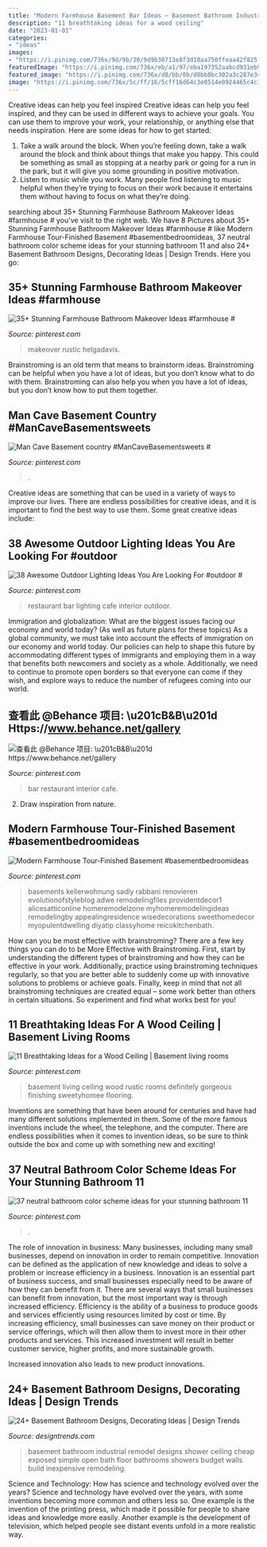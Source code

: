 ```yaml
---
title: "Modern Farmhouse Basement Bar Ideas ~ Basement Bathroom Industrial Remodel Designs Shower Ceiling Cheap Exposed Simple Open Bath Floor Bathrooms Showers Budget Walls Build Inexpensive Remodeling"
description: "11 breathtaking ideas for a wood ceiling"
date: "2023-01-01"
categories:
- "ideas"
images:
- "https://i.pinimg.com/736x/9d/9b/30/9d9b30713e8f3d18aa750ffeaa42f825.jpg"
featuredImage: "https://i.pinimg.com/736x/eb/a1/97/eba197352aabcd931eb964ad30c4f6bd.jpg"
featured_image: "https://i.pinimg.com/736x/d8/bb/8b/d8bb8bc302a3c287e345b704052a23a7.jpg"
image: "https://i.pinimg.com/736x/5c/ff/16/5cff16d64c3e0514e0924465c4c14ffd.jpg"
---
```



Creative ideas can help you feel inspired
Creative ideas can help you feel inspired, and they can be used in different ways to achieve your goals. You can use them to improve your work, your relationship, or anything else that needs inspiration. Here are some ideas for how to get started: 
1. Take a walk around the block. When you’re feeling down, take a walk around the block and think about things that make you happy. This could be something as small as stopping at a nearby park or going for a run in the park, but it will give you some grounding in positive motivation. 
2. Listen to music while you work. Many people find listening to music helpful when they’re trying to focus on their work because it entertains them without having to focus on what they’re doing.

	

		
searching about 35+ Stunning Farmhouse Bathroom Makeover Ideas #farmhouse # you've visit to the right web. We have 8 Pictures about 35+ Stunning Farmhouse Bathroom Makeover Ideas #farmhouse # like Modern Farmhouse Tour-Finished Basement #basementbedroomideas, 37 neutral bathroom color scheme ideas for your stunning bathroom 11 and also 24+ Basement Bathroom Designs, Decorating Ideas | Design Trends. Here you go:
		
    
## 35+ Stunning Farmhouse Bathroom Makeover Ideas #farmhouse #

<img loading=lazy src="https://i.pinimg.com/736x/9d/9b/30/9d9b30713e8f3d18aa750ffeaa42f825.jpg" onerror="this.onerror=null;this.src='https://tse4.mm.bing.net/th?id=OIP.wwe7dL16yz05zPfagO9bkQHaKQ&amp;pid=15.1';" alt="35+ Stunning Farmhouse Bathroom Makeover Ideas #farmhouse #">

_Source: pinterest.com_

>makeover rustic helgadavis. 

	

Brainstroming is an old term that means to brainstorm ideas. Brainstroming can be helpful when you have a lot of ideas, but you don’t know what to do with them. Brainstroming can also help you when you have a lot of ideas, but you don’t know how to put them together.

    
## Man Cave Basement Country #ManCaveBasementsweets #

<img loading=lazy src="https://i.pinimg.com/736x/ff/8e/f3/ff8ef3c952d5ed5310ffc46214776335.jpg" onerror="this.onerror=null;this.src='https://tse1.mm.bing.net/th?id=OIP.xNbmwF9MamJhMUJEB9Y6OQHaLG&amp;pid=15.1';" alt="Man Cave Basement country #ManCaveBasementsweets #">

_Source: pinterest.com_

>. 

	

Creative ideas are something that can be used in a variety of ways to improve our lives. There are endless possibilities for creative ideas, and it is important to find the best way to use them. Some great creative ideas include:

    
## 38 Awesome Outdoor Lighting Ideas You Are Looking For #outdoor #

<img loading=lazy src="https://i.pinimg.com/736x/eb/a1/97/eba197352aabcd931eb964ad30c4f6bd.jpg" onerror="this.onerror=null;this.src='https://tse1.mm.bing.net/th?id=OIP.RF_e1Ak24O8aZgwVCaaqWQHaLG&amp;pid=15.1';" alt="38 Awesome Outdoor Lighting Ideas You Are Looking For #outdoor #">

_Source: pinterest.com_

>restaurant bar lighting cafe interior outdoor. 

	

Immigration and globalization: What are the biggest issues facing our economy and world today? (As well as future plans for these topics)
As a global community, we must take into account the effects of immigration on our economy and world today. Our policies can help to shape this future by accommodating different types of immigrants and employing them in a way that benefits both newcomers and society as a whole. Additionally, we need to continue to promote open borders so that everyone can come if they wish, and explore ways to reduce the number of refugees coming into our world.

    
## 查看此 @Behance 项目: \u201cB&amp;B\u201d Https://www.behance.net/gallery

<img loading=lazy src="https://i.pinimg.com/736x/ac/35/eb/ac35eb4cef29bc7bb61fd3fd94c03480.jpg" onerror="this.onerror=null;this.src='https://tse1.mm.bing.net/th?id=OIP.H34oG-rhvgMLYdMieMiTMAHaJ3&amp;pid=15.1';" alt="查看此 @Behance 项目: \u201cB&amp;B\u201d https://www.behance.net/gallery">

_Source: pinterest.com_

>bar restaurant interior cafe. 

	

2. Draw inspiration from nature.

    
## Modern Farmhouse Tour-Finished Basement #basementbedroomideas

<img loading=lazy src="https://i.pinimg.com/736x/5c/ff/16/5cff16d64c3e0514e0924465c4c14ffd.jpg" onerror="this.onerror=null;this.src='https://tse2.mm.bing.net/th?id=OIP.XJUoyuT0nORvRV7k8Zs8UgHaJ3&amp;pid=15.1';" alt="Modern Farmhouse Tour-Finished Basement #basementbedroomideas">

_Source: pinterest.com_

>basements kellerwohnung sadly rabbani renovieren evolutionofstyleblog adwe remodelingfiles providentdecor1 alicesatticonline homeremodelzone myhomeremodelingideas remodelingby appealingresidence wisedecorations sweethomedecor myopulentdwelling diyatip classyhome reicokitchenbath. 

	

How can you be most effective with brainstroming?
There are a few key things you can do to be More Effective with Brainstroming. First, start by understanding the different types of brainstroming and how they can be effective in your work. Additionally, practice using brainstroming techniques regularly, so that you are better able to suddenly come up with innovative solutions to problems or achieve goals. Finally, keep in mind that not all brainstroming techniques are created equal – some work better than others in certain situations. So experiment and find what works best for you!

    
## 11 Breathtaking Ideas For A Wood Ceiling | Basement Living Rooms

<img loading=lazy src="https://i.pinimg.com/736x/d8/bb/8b/d8bb8bc302a3c287e345b704052a23a7.jpg" onerror="this.onerror=null;this.src='https://tse3.mm.bing.net/th?id=OIP.aXhtEm6nyxmybXXfGKl12QHaJ4&amp;pid=15.1';" alt="11 Breathtaking Ideas for a Wood Ceiling | Basement living rooms">

_Source: pinterest.com_

>basement living ceiling wood rustic rooms definitely gorgeous finishing sweetyhomee flooring. 

	

Inventions are something that have been around for centuries and have had many different solutions implemented in them. Some of the more famous inventions include the wheel, the telephone, and the computer. There are endless possibilities when it comes to invention ideas, so be sure to think outside the box and come up with something new and exciting!

    
## 37 Neutral Bathroom Color Scheme Ideas For Your Stunning Bathroom 11

<img loading=lazy src="https://i.pinimg.com/736x/e1/05/f0/e105f0797e24288e9562bb9cb8504d93.jpg" onerror="this.onerror=null;this.src='https://tse4.mm.bing.net/th?id=OIP.Tn26fZrBED1DvyH995UxXgHaLG&amp;pid=15.1';" alt="37 neutral bathroom color scheme ideas for your stunning bathroom 11">

_Source: pinterest.com_

>. 

	

The role of innovation in business:
Many businesses, including many small businesses, depend on innovation in order to remain competitive. Innovation can be defined as the application of new knowledge and ideas to solve a problem or increase efficiency in a business. Innovation is an essential part of business success, and small businesses especially need to be aware of how they can benefit from it.
There are several ways that small businesses can benefit from innovation, but the most important way is through increased efficiency. Efficiency is the ability of a business to produce goods and services efficiently using resources limited by cost or time. By increasing efficiency, small businesses can save money on their product or service offerings, which will then allow them to invest more in their other products and services. This increased investment will result in better customer service, higher profits, and more sustainable growth.

Increased innovation also leads to new product innovations.

    
## 24+ Basement Bathroom Designs, Decorating Ideas | Design Trends

<img loading=lazy src="https://images.designtrends.com/wp-content/uploads/2016/02/05064850/Industrial-bathroom-basement-design.jpg" onerror="this.onerror=null;this.src='https://tse2.mm.bing.net/th?id=OIP.SM5Cjv5H9wuzsJdEfL2OeQHaLH&amp;pid=15.1';" alt="24+ Basement Bathroom Designs, Decorating Ideas | Design Trends">

_Source: designtrends.com_

>basement bathroom industrial remodel designs shower ceiling cheap exposed simple open bath floor bathrooms showers budget walls build inexpensive remodeling. 

	

Science and Technology: How has science and technology evolved over the years?
Science and technology have evolved over the years, with some inventions becoming more common and others less so. One example is the invention of the printing press, which made it possible for people to share ideas and knowledge more easily. Another example is the development of television, which helped people see distant events unfold in a more realistic way.

